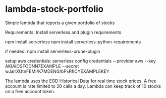 # lambda-stock-portfolio
Simple lambda that reports a given portfolio of stocks

Requirements:
Install serverless and plugin requirements

npm install serverless
npm install serverless-python-requirements

if needed:
npm install serverless-prune-plugin

setup aws credentials:
serverless config credentials --provider aws --key AKIAIOSFODNN7EXAMPLE --secret wJalrXUtnFEMI/K7MDENG/bPxRfiCYEXAMPLEKEY

The lambda uses the EOD Historical Data for real time stock prices.
A free account is rate limited to 20 calls a day.
Lambda can keep track of 10 stocks on a free account token.